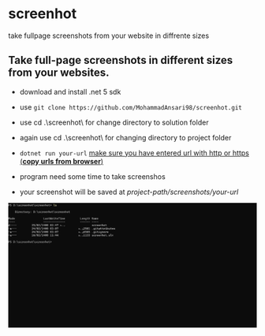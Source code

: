 # screenhot
take fullpage screenshots from your website in diffrente sizes 


## Take full-page screenshots in different sizes from your websites.



- download and install .net 5 sdk

- use `git clone https://github.com/MohammadAnsari98/screenhot.git`

- use  cd .\screenhot\ for change directory to solution folder

- again use cd .\screenhot\ for changing directory to project folder

- `dotnet run your-url`  <u>make sure you have entered url with http or https (**copy urls from browser**)</u>

- program need some time to take screenshos

- your screenshot will be saved at  *project-path/screenshots/your-url* 


![demo of application](https://github.com/MohammadAnsari98/screenhot/blob/master/Animation.gif)
